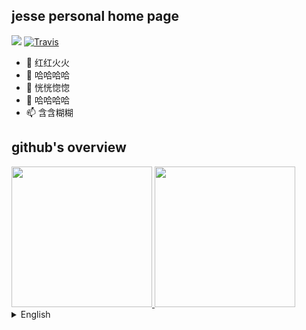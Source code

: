 ## jesse personal home page
<img src="https://wakatime.com/badge/user/2b8721ce-129f-413a-8c60-69d3022357a9.svg" /> [![Travis](https://img.shields.io/badge/language-Go-red.svg)]()

- 👋 红红火火
- 👀 哈哈哈哈
- 🌱 恍恍惚惚
- 💞️ 哈哈哈哈
- 📫 含含糊糊


## github's overview
 <a href="https://github.com/demoManito">
  <img src="https://github-readme-stats.vercel.app/api?username=demoManito&include_all_commits=true&show_icons=true&hide_border=true&theme=dracula&locale=cn" height="225"/>
  <img src="https://github-readme-stats.vercel.app/api/top-langs/?username=demoManito&locale=cn" height="225"/>
</a>
<details>
  <summary>
    English
  </summary>
  <div>
    <a href="https://github.com/demoManito">
      <img src="https://github-readme-stats.vercel.app/api?username=demoManito&include_all_commits=true&show_icons=true&hide_border=true&theme=dracula" height="225"/>
      <img src="https://github-readme-stats.vercel.app/api/top-langs/?username=demoManito" height="225"/>
    </a>
  <div>
</details>
    



<!---
demoManito/demoManito is a ✨ special ✨ repository because its `README.md` (this file) appears on your GitHub profile.
You can click the Preview link to take a look at your changes.
--->
